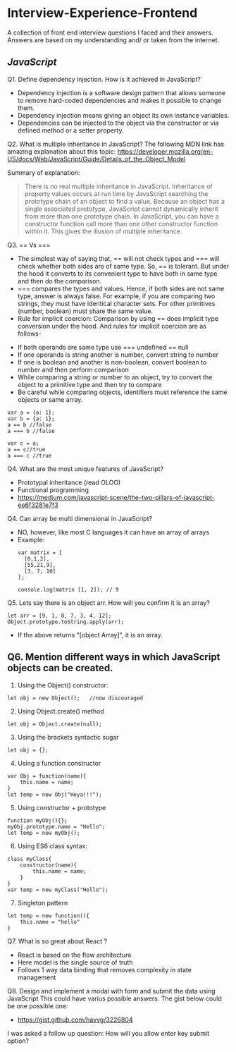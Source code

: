 # Interview-Experience-Frontend
A collection of front end interview questions I faced and their answers. Answers are based on my understanding and/ or taken from the internet. 


## **_JavaScript_**


Q1. Define dependency injection. How is it achieved in JavaScript?
* Dependency injection is a software design pattern that allows someone to remove hard-coded dependencies and makes it possible to change  them. 
* Dependency injection means giving an object its own instance variables. 
* Dependencies can be injected to the object via the constructor or via defined method or a setter property.

Q2. What is multiple inheritance in JavaScript?
The following MDN link has amazing explanation about this topic: 
https://developer.mozilla.org/en-US/docs/Web/JavaScript/Guide/Details_of_the_Object_Model

Summary of explanation: 
> There is no real multiple inheritance in JavaScript. Inheritance of property values occurs at run time by JavaScript searching the 
> prototype chain of an object to find a value. Because an object has a single associated prototype, JavaScript cannot dynamically inherit  from more than one prototype chain.
> In JavaScript, you can have a constructor function call more than one other constructor function within it. This gives the illusion of 
> multiple inheritance. 

Q3.  == Vs ===
* The simplest way of saying that, == will not check types and === will check whether both sides are of same type. So, == is tolerant. But under the hood it converts to its convenient type to have both in same type and then do the comparison.
* === compares the types and values. Hence, if both sides are not same type, answer is always false. For example, if you are comparing two strings, they must have identical character sets. For other primitives (number, boolean) must share the same value.
* Rule for implicit coercion: Comparison by using == does implicit type conversion under the hood. And rules for implicit coercion are as follows-
- If both operands are same type use ===
undefined == null
- If one operands is string another is number, convert string to number
- If one is boolean and another is non-boolean, convert boolean to number and then perform comparison
- While comparing a string or number to an object, try to convert the object to a primitive type and then try to compare
- Be careful while comparing objects, identifiers must reference the same objects or same array.
```
var a = {a: 1};
var b = {a: 1};
a == b //false
a === b //false

var c = a;
a == c//true
a === c //true
```
Q4. What are the most unique features of JavaScript?
* Prototypal inheritance (read OLOO)
* Functional programming 
* https://medium.com/javascript-scene/the-two-pillars-of-javascript-ee6f3281e7f3

Q4. Can array be multi dimensional in JavaScript?
* NO, however, like most C languages it can have an array of arrays
* Example:
    ```
    var matrix = [
      [0,1,2],
      [55,21,9],
      [3, 7, 10]
    ];
    
    console.log(matrix [1, 2]); // 9 
   ```
 
Q5. Lets say there is an object arr. How will you confirm it is an array?

```
let arr = [9, 1, 8, 7, 3, 4, 12];
Object.prototype.toString.apply(arr);
```
* If the above returns "[object Array]", it is an array.

Q6. Mention different ways in which JavaScript objects can be created.
-------
1. Using the Object() constructor:
  ```
  let obj = new Object();   //now discouraged
  ```
2. Using Object.create() method
```
let obj = Object.create(null);
```
3. Using the brackets syntactic sugar
```
let obj = {};
```
4. Using a function constructor
```
var Obj = function(name){
    this.name = name;
}
let temp = new Obj("Heya!!!");
```
5. Using constructor + prototype
```
function myObj(){};
myObj.prototype.name = "Hello";
let temp = new myObj();
```
6. Using ES6 class syntax:
```
class myClass{
    constructor(name){
        this.name = name;
    }
}
var temp = new myClass("Hello");
```
7. Singleton pattern
```
let temp = new function(){
    this.name = "hello"
}
```
Q7. What is so great about React ?
* React is based on the flow architecture
* Here model is the single source of truth 
* Follows 1 way data binding that removes complexity in state management

Q8. Design and implement a modal with form and submit the data using JavaScript
This could have varius possible answers. The gist below could be one possible one:
* https://gist.github.com/havvg/3226804

I was asked a follow up question: How will you allow enter key submit option? 
